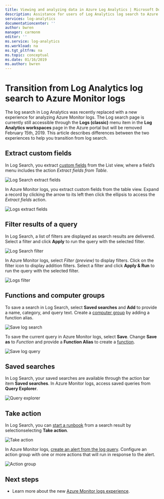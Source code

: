 ```yaml
---
title: Viewing and analyzing data in Azure Log Analytics | Microsoft Docs
description: Assistance for users of Log Analytics log search to Azure Monitor log query experience.
services: log-analytics
documentationcenter: ''
author: bwren
manager: carmonm
editor: ''
ms.service: log-analytics
ms.workload: na
ms.tgt_pltfrm: na
ms.topic: conceptual
ms.date: 01/16/2019
ms.author: bwren
---
```


# Transition from Log Analytics log search to Azure Monitor logs
The log search in Log Analytics was recently replaced with a new experience for analyzing Azure Monitor logs. The Log search page is currently still accessible through the **Logs (classic)** menu item in the **Log Analytics workspaces** page in the Azure portal but will be removed February 15th, 2019. This article describes differences between the two experiences to help you transition from log search. 

## Extract custom fields 
In Log Search, you extract [custom fields](../platform/custom-fields.md) from the List view, where a field’s menu includes the action _Extract fields from Table_.

![Log Search extract fields](media/log-search-transition/extract-fields-log-search.png)

In Azure Monitor logs, you extract custom fields from the table view. Expand a record by clicking the arrow to its left then click the ellipsis to access the _Extract fields_ action.

![Logs extract fields](media/log-search-transition/extract-fields-logs.png)

## Filter results of a query
In Log Search, a list of filters are displayed as search results are delivered. Select a filter and click **Apply** to run the query with the selected filter.

![Log Search filter](media/log-search-transition/filter-log-search.png)

In Azure Monitor logs, select *Filter (preview)* to display filters. Click on the filter icon to display addition filters. Select a filter and click **Apply & Run** to run the query with the selected filter.

![Logs filter](media/log-search-transition/filter-logs.png)

## Functions and computer groups
To save a search in Log Search, select **Saved searches** and **Add** to provide a name, category, and query text. Create a [computer group](../platform/computer-groups.md) by adding a function alias.

![Save log search](media/log-search-transition/save-search-log-search.png)

To save the current query in Azure Monitor logs, select **Save**. Change **Save as** to _Function_ and provide a **Function Alias** to create a [function](functions.md).

![Save log query](media/log-search-transition/save-query-logs.png)

## Saved searches
In Log Search, your saved searches are available through the action bar item **Saved searches**. In Azure Monitor logs, access saved queries from **Query Explorer**.

![Query explorer](media/log-search-transition/query-explorer.png)

## Take action
In Log Search, you can [start a runbook](take-action.md) from a search result by selectionselecting **Take action**.

![Take action](media/log-search-transition/take-action-log-search.png)

In Azure Monitor logs, [create an alert from the log query](../platform/alerts-log.md). Configure an action group with one or more actions that will run in response to the alert.

![Action group](media/log-search-transition/action-group.png)

## Next steps

- Learn more about the new [Azure Monitor logs experience](get-started-portal.md).